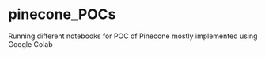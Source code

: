 # pinecone_POCs
Running different notebooks for POC of Pinecone mostly implemented using Google Colab

